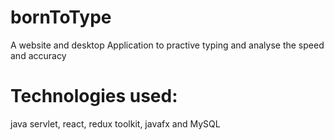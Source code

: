 # bornToType
A website and desktop Application to practive typing and analyse the speed and accuracy 


# Technologies used:
java servlet, react, redux toolkit, javafx and MySQL
